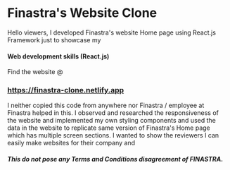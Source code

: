 # Finastra's Website Clone

Hello viewers, I developed Finastra's website Home page using React.js Framework just to showcase my
#### Web development skills (React.js)

Find the website @
### https://finastra-clone.netlify.app

I neither copied this code from anywhere nor Finastra / employee at Finastra helped in this. I observed and researched the responsiveness of the website
and implemented my own styling components and used the data in the website to replicate same version of Finastra's Home page which has multiple
screen sections. I wanted to show the reviewers I can easily make websites for their company and 

##### This do not pose any Terms and Conditions disagreement of FINASTRA.

